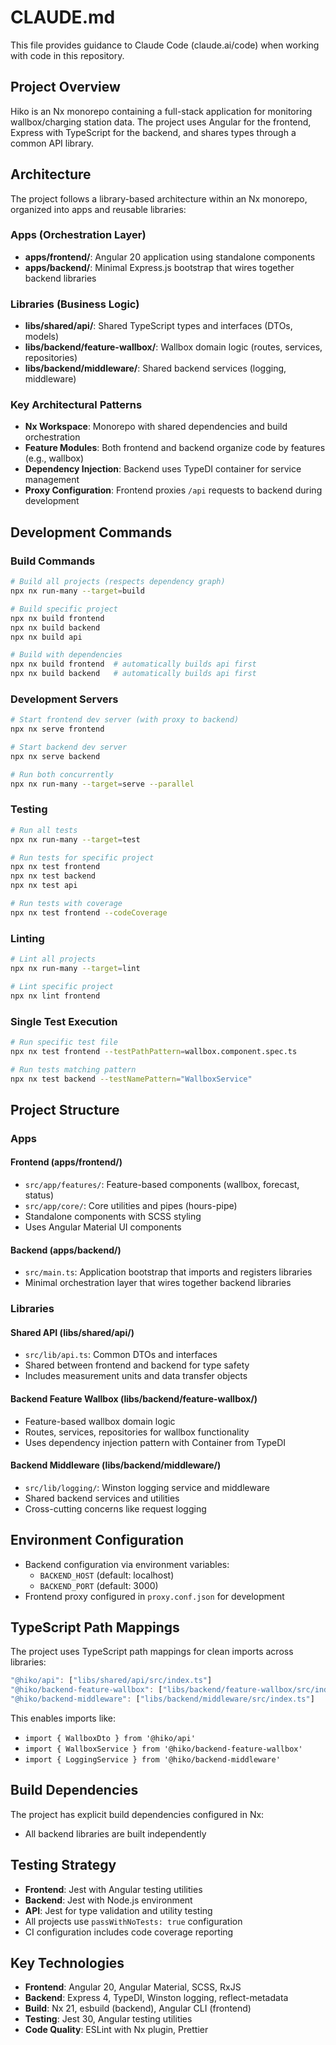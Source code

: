 # CLAUDE.md

This file provides guidance to Claude Code (claude.ai/code) when working with code in this repository.

## Project Overview

Hiko is an Nx monorepo containing a full-stack application for monitoring wallbox/charging station data. The project uses Angular for the frontend, Express with TypeScript for the backend, and shares types through a common API library.

## Architecture

The project follows a library-based architecture within an Nx monorepo, organized into apps and reusable libraries:

### Apps (Orchestration Layer)
- **apps/frontend/**: Angular 20 application using standalone components
- **apps/backend/**: Minimal Express.js bootstrap that wires together backend libraries

### Libraries (Business Logic)
- **libs/shared/api/**: Shared TypeScript types and interfaces (DTOs, models)
- **libs/backend/feature-wallbox/**: Wallbox domain logic (routes, services, repositories)
- **libs/backend/middleware/**: Shared backend services (logging, middleware)

### Key Architectural Patterns

- **Nx Workspace**: Monorepo with shared dependencies and build orchestration
- **Feature Modules**: Both frontend and backend organize code by features (e.g., wallbox)
- **Dependency Injection**: Backend uses TypeDI container for service management
- **Proxy Configuration**: Frontend proxies `/api` requests to backend during development

## Development Commands

### Build Commands
```bash
# Build all projects (respects dependency graph)
npx nx run-many --target=build

# Build specific project
npx nx build frontend
npx nx build backend
npx nx build api

# Build with dependencies
npx nx build frontend  # automatically builds api first
npx nx build backend   # automatically builds api first
```

### Development Servers
```bash
# Start frontend dev server (with proxy to backend)
npx nx serve frontend

# Start backend dev server
npx nx serve backend

# Run both concurrently
npx nx run-many --target=serve --parallel
```

### Testing
```bash
# Run all tests
npx nx run-many --target=test

# Run tests for specific project
npx nx test frontend
npx nx test backend
npx nx test api

# Run tests with coverage
npx nx test frontend --codeCoverage
```

### Linting
```bash
# Lint all projects
npx nx run-many --target=lint

# Lint specific project
npx nx lint frontend
```

### Single Test Execution
```bash
# Run specific test file
npx nx test frontend --testPathPattern=wallbox.component.spec.ts

# Run tests matching pattern
npx nx test backend --testNamePattern="WallboxService"
```

## Project Structure

### Apps
#### Frontend (apps/frontend/)
- `src/app/features/`: Feature-based components (wallbox, forecast, status)
- `src/app/core/`: Core utilities and pipes (hours-pipe)
- Standalone components with SCSS styling
- Uses Angular Material UI components

#### Backend (apps/backend/)
- `src/main.ts`: Application bootstrap that imports and registers libraries
- Minimal orchestration layer that wires together backend libraries

### Libraries
#### Shared API (libs/shared/api/)
- `src/lib/api.ts`: Common DTOs and interfaces
- Shared between frontend and backend for type safety
- Includes measurement units and data transfer objects

#### Backend Feature Wallbox (libs/backend/feature-wallbox/)
- Feature-based wallbox domain logic
- Routes, services, repositories for wallbox functionality
- Uses dependency injection pattern with Container from TypeDI

#### Backend Middleware (libs/backend/middleware/)
- `src/lib/logging/`: Winston logging service and middleware
- Shared backend services and utilities
- Cross-cutting concerns like request logging

## Environment Configuration

- Backend configuration via environment variables:
  - `BACKEND_HOST` (default: localhost)
  - `BACKEND_PORT` (default: 3000)
- Frontend proxy configured in `proxy.conf.json` for development

## TypeScript Path Mappings

The project uses TypeScript path mappings for clean imports across libraries:

```typescript
"@hiko/api": ["libs/shared/api/src/index.ts"]
"@hiko/backend-feature-wallbox": ["libs/backend/feature-wallbox/src/index.ts"]
"@hiko/backend-middleware": ["libs/backend/middleware/src/index.ts"]
```

This enables imports like:
- `import { WallboxDto } from '@hiko/api'`
- `import { WallboxService } from '@hiko/backend-feature-wallbox'`
- `import { LoggingService } from '@hiko/backend-middleware'`

## Build Dependencies

The project has explicit build dependencies configured in Nx:
- All backend libraries are built independently

## Testing Strategy

- **Frontend**: Jest with Angular testing utilities
- **Backend**: Jest with Node.js environment
- **API**: Jest for type validation and utility testing
- All projects use `passWithNoTests: true` configuration
- CI configuration includes code coverage reporting

## Key Technologies

- **Frontend**: Angular 20, Angular Material, SCSS, RxJS
- **Backend**: Express 4, TypeDI, Winston logging, reflect-metadata
- **Build**: Nx 21, esbuild (backend), Angular CLI (frontend)
- **Testing**: Jest 30, Angular testing utilities
- **Code Quality**: ESLint with Nx plugin, Prettier